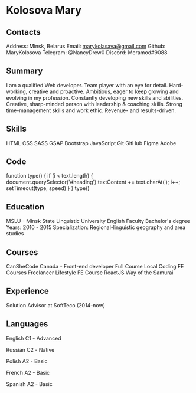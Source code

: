 # Kolosova Mary
## Contacts 
Address: Minsk, Belarus
Email: marykolasava@gmail.com
Github: MaryKolosova
Telegram: @NancyDrew0
Discord: Meramod#9088

## Summary 
I am a qualified Web developer. Team player with an eye for detail. Hard-working, creative and proactive. Ambitious, eager to keep growing and evolving in my profession. Constantly developing new skills and abilities. Creative, sharp-minded person with leadership & coaching skills. Strong time-management skills and work ethic. Revenue- and results-driven.

## Skills
HTML
CSS
SASS
GSAP
Bootstrap
JavaScript
Git
GitHub
Figma
Adobe

## Code
function type() {
	if (i < text.length) {
		document.querySelector('#heading').textContent += text.charAt(i);
		i++;
		setTimeout(type, speed)
	}
}
type()

## Education
MSLU - Minsk State Linguistic University
English Faculty
Bachelor's degree
Years: 2010 - 2015
Specialization: Regional-linguistic geography and area studies

## Courses
CanSheCode Canada - Front-end developer Full Course
Local Coding FE Courses 
Freelancer Lifestyle FE Course
ReactJS Way of the Samurai 

## Experience
Solution Advisor at SoftTeco (2014-now)

## Languages
English 
C1 - Advanced

Russian
С2 - Native

Polish 
A2 - Basic 

French 
A2 - Basic 

Spanish 
A2 - Basic 
